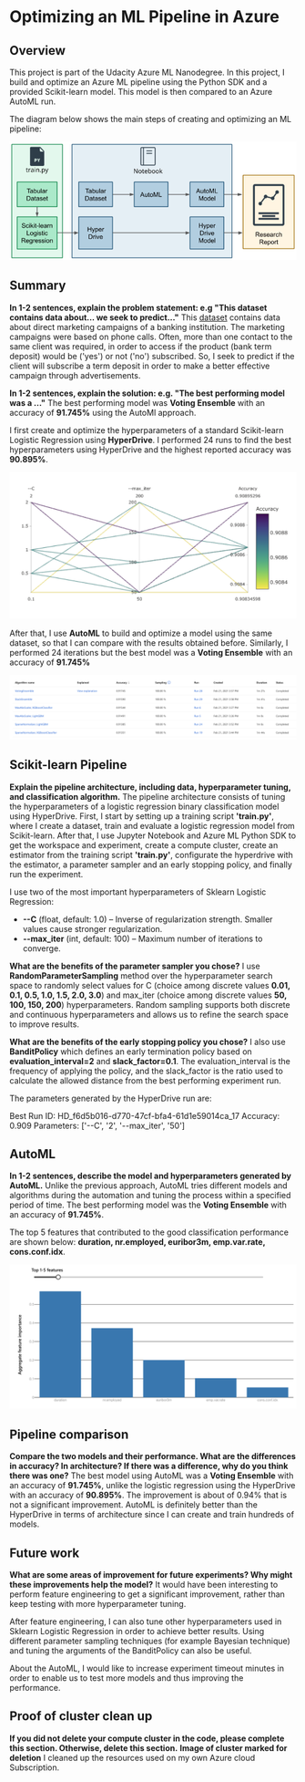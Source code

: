 # Optimizing an ML Pipeline in Azure

## Overview
This project is part of the Udacity Azure ML Nanodegree.
In this project, I build and optimize an Azure ML pipeline using the Python SDK and a provided Scikit-learn model.
This model is then compared to an Azure AutoML run.

The diagram below shows the main steps of creating and optimizing an ML pipeline:

![Diagram Architecture](img/creating-and-optimizing-an-ml-pipeline.png)

## Summary
**In 1-2 sentences, explain the problem statement: e.g "This dataset contains data about... we seek to predict..."**
This <a href="https://automlsamplenotebookdata.blob.core.windows.net/automl-sample-notebook-data/bankmarketing_train.csv">dataset</a> contains data about direct marketing campaigns of a banking institution. The marketing campaigns were based on phone calls. Often, more than one contact to the same client was required, in order to access if the product (bank term deposit) would be ('yes') or not ('no') subscribed. So, I seek to predict if the client will subscribe a term deposit in order to make a better effective campaign through advertisements.

**In 1-2 sentences, explain the solution: e.g. "The best performing model was a ..."**
The best performing model was **Voting Ensemble** with an accuracy of **91.745%** using the AutoMl approach. 

I first create and optimize the hyperparameters of a standard Scikit-learn Logistic Regression using **HyperDrive**. I performed 24 runs to find the best hyperparameters using HyperDrive and the highest reported accuracy was **90.895%**. 

![Hyperparameter Tuning](img/logistic-regression-hyperparameter-tuning.png)

After that, I use **AutoML** to build and optimize a model using the same dataset, so that I can compare with the results obtained before. Similarly, I performed 24 iterations but the best model was a **Voting Ensemble** with an accuracy of **91.745%**

![AutoML Runs](img/automl-runs.png)

## Scikit-learn Pipeline
**Explain the pipeline architecture, including data, hyperparameter tuning, and classification algorithm.**
The pipeline architecture consists of tuning the hyperparameters of a logistic regression binary classification model using HyperDrive. First, I start by setting up a training script **'train.py'**, where I create a dataset, train and evaluate a logistic regression model from Scikit-learn. After that, I use Jupyter Notebook and Azure ML Python SDK to get the workspace and experiment, create a compute cluster, create an estimator from the training script **'train.py'**, configurate the hyperdrive with the estimator, a parameter sampler and an early stopping policy, and finally run the experiment.

I use two of the most important hyperparameters of Sklearn Logistic Regression:
* **--C** (float, default: 1.0) – Inverse of regularization strength. Smaller values cause stronger regularization.
* **--max_iter** (int, default: 100) – Maximum number of iterations to converge.

**What are the benefits of the parameter sampler you chose?**
I use **RandomParameterSampling** method over the hyperparameter search space to randomly select values for C (choice among discrete values **0.01, 0.1, 0.5, 1.0, 1.5, 2.0, 3.0**) and max_iter (choice among discrete values **50, 100, 150, 200**) hyperparameters. Random sampling supports both discrete and continuous hyperparameters and allows us to refine the search space to improve results.

**What are the benefits of the early stopping policy you chose?**
I also use **BanditPolicy** which defines an early termination policy based on **evaluation_interval=2** and **slack_factor=0.1**. The evaluation_interval is the frequency of applying the policy, and the slack_factor is the ratio used to calculate the allowed distance from the best performing experiment run.

The parameters generated by the HyperDrive run are:

Best Run ID: HD_f6d5b016-d770-47cf-bfa4-61d1e59014ca_17
Accuracy: 0.909
Parameters: ['--C', '2', '--max_iter', '50']

## AutoML
**In 1-2 sentences, describe the model and hyperparameters generated by AutoML.**
Unlike the previous approach, AutoML tries different models and algorithms during the automation and tuning the process within a specified period of time. The best performing model was the **Voting Ensemble** with an accuracy of **91.745%**.

The top 5 features that contributed to the good classification performance are shown below: **duration, nr.employed, euribor3m, emp.var.rate, cons.conf.idx**.

![Best Features](img/automl-best-features.png)

## Pipeline comparison
**Compare the two models and their performance. What are the differences in accuracy? In architecture? If there was a difference, why do you think there was one?**
The best model using AutoML was a **Voting Ensemble** with an accuracy of **91.745%**, unlike the logistic regression using the HyperDrive with an accuracy of **90.895%**. The improvement is about of 0.94% that is not a significant improvement. AutoML is definitely better than the HyperDrive in terms of architecture since I can create and train hundreds of models.

## Future work
**What are some areas of improvement for future experiments? Why might these improvements help the model?**
It would have been interesting to perform feature engineering to get a significant improvement, rather than keep testing with more hyperparameter tuning.

After feature engineering, I can also tune other hyperparameters used in Sklearn Logistic Regression in order to achieve better results. Using different parameter sampling techniques (for example Bayesian technique) and tuning the arguments of the BanditPolicy can also be useful.

About the AutoML, I would like to increase experiment timeout minutes in order to enable us to test more models and thus improving the performance.

## Proof of cluster clean up
**If you did not delete your compute cluster in the code, please complete this section. Otherwise, delete this section.**
**Image of cluster marked for deletion**
I cleaned up the resources used on my own Azure cloud Subscription.
